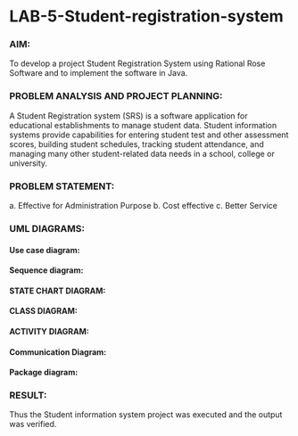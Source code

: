 # LAB-5-Student-registration-system

### AIM:
To develop a project Student Registration System using Rational Rose Software and to
implement the software in Java.

### PROBLEM ANALYSIS AND PROJECT PLANNING:
A Student Registration system (SRS) is a software application for educational
establishments to manage student data. Student information systems provide capabilities for
entering student test and other assessment scores, building student schedules, tracking student
attendance, and managing many other student-related data needs in a school, college or
university.

### PROBLEM STATEMENT:
a. Effective for Administration Purpose
b. Cost effective
c. Better Service

### UML DIAGRAMS:
#### Use case diagram:


#### Sequence diagram:


#### STATE CHART DIAGRAM:


#### CLASS DIAGRAM:


#### ACTIVITY DIAGRAM:


#### Communication Diagram:


#### Package diagram:



### RESULT:
Thus the Student information system project was executed and the output was
verified.
